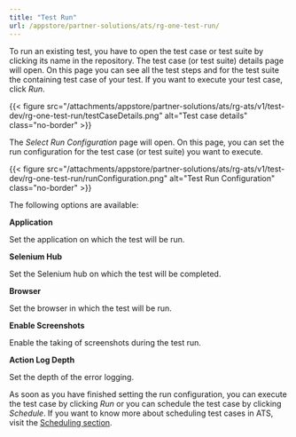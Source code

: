 ```yaml
---
title: "Test Run"
url: /appstore/partner-solutions/ats/rg-one-test-run/
---
```


To run an existing test, you have to open the test case or test suite by clicking its name in the repository.
The test case (or test suite) details page will open. On this page you can see all the test steps and for the test suite the containing test case of your test. If you want to execute your test case, click *Run*.

{{< figure src="/attachments/appstore/partner-solutions/ats/rg-ats/v1/test-dev/rg-one-test-run/testCaseDetails.png" alt="Test case details" class="no-border" >}}

The *Select Run Configuration* page will open. On this page, you can set the run configuration for the test case (or test suite) you want to execute.

{{< figure src="/attachments/appstore/partner-solutions/ats/rg-ats/v1/test-dev/rg-one-test-run/runConfiguration.png" alt="Test Run Configuration" class="no-border" >}}

The following options are available:

**Application**

Set the application on which the test will be run.

**Selenium Hub**

Set the Selenium hub on which the test will be completed.

**Browser**

Set the browser in which the test will be run.

**Enable Screenshots**

Enable the taking of screenshots during the test run.

**Action Log Depth**

Set the depth of the error logging.

As soon as you have finished setting the run configuration, you can execute the test case by clicking *Run* or you can schedule the test case by clicking *Schedule*. If you want to know more about scheduling test cases in ATS, visit the [Scheduling section](/appstore/partner-solutions/ats/rg-one-scheduling/).
